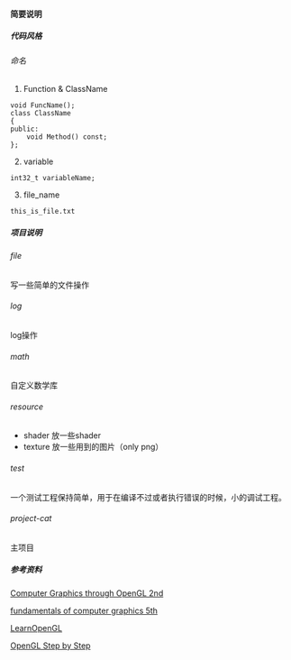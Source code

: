 #### 简要说明
##### 代码风格
###### 命名
1. Function & ClassName
``` code=c++
void FuncName();
class ClassName
{
public:
    void Method() const;
};
```
2. variable
``` code=c++
int32_t variableName;
```

3. file_name
``` code=text
this_is_file.txt
```

##### 项目说明
###### file
写一些简单的文件操作

###### log
log操作

###### math
自定义数学库

###### resource
* shader 放一些shader
* texture 放一些用到的图片（only png）

###### test
一个测试工程保持简单，用于在编译不过或者执行错误的时候，小的调试工程。

###### project-cat
主项目

##### 参考资料
[Computer Graphics through OpenGL 2nd](./book/Computer%20Graphics%20through%20OpenGL_%20From%20Theory%20to%20Experiments%20(2nd%20ed.)%20[Guha%202014-08-06].pdf)

[fundamentals of computer graphics 5th](./book/fundamentals%20of%20computer%20graphics-5th.pdf)

[LearnOpenGL](https://www.learnopengl.com)

[OpenGL Step by Step](https://ogldev.org/)